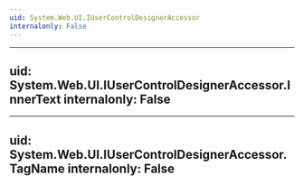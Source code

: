 ```yaml
---
uid: System.Web.UI.IUserControlDesignerAccessor
internalonly: False
---
```


---
uid: System.Web.UI.IUserControlDesignerAccessor.InnerText
internalonly: False
---

---
uid: System.Web.UI.IUserControlDesignerAccessor.TagName
internalonly: False
---
